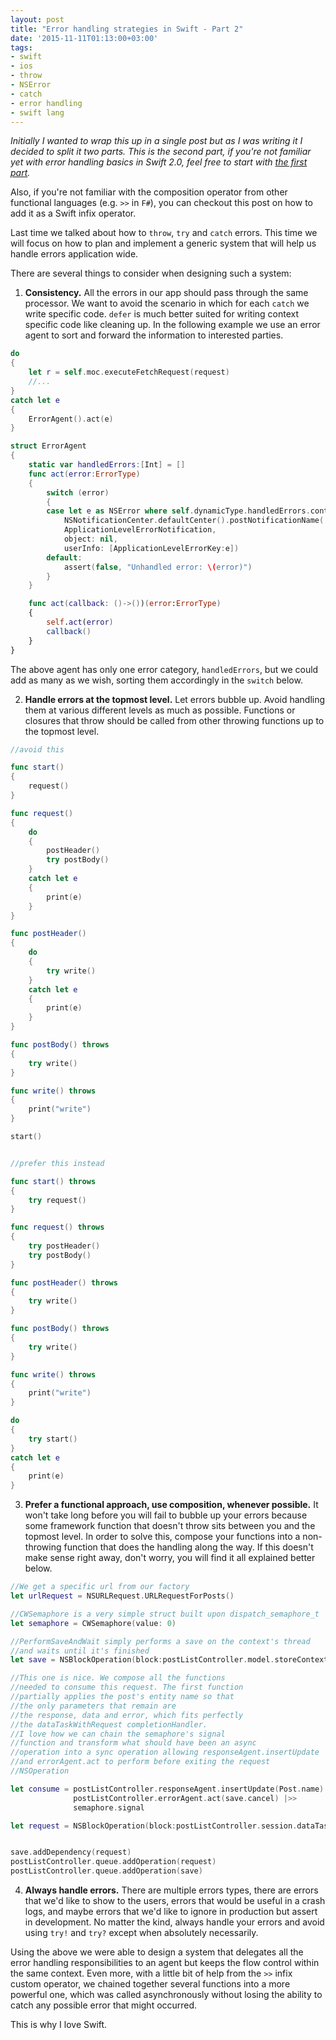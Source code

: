 ```yaml
---
layout: post
title: "Error handling strategies in Swift - Part 2"
date: '2015-11-11T01:13:00+03:00'
tags:
- swift
- ios
- throw
- NSError
- catch
- error handling
- swift lang
---
```


*Initially I wanted to wrap this up in a single post but as I was writing it I decided to split it two parts. This is the second part, if you're not familiar yet with error handling basics in Swift 2.0, feel free to start with [the first part](http://cocoaexposed.com/2015/error-handling-strategies-in-swift-part-1).*

Also, if you're not familiar with the composition operator from other functional languages (e.g. `>>` in `F#`), you can checkout this post on how to add it as a Swift infix operator.

Last time we talked about how to `throw`, `try` and `catch` errors. This time we will focus on how to plan and implement a generic system that will help us handle errors application wide.

There are several things to consider when designing such a system:

1.  **Consistency.** All the errors in our app should pass through the same processor. We want to avoid the scenario in which for each `catch` we write specific code. `defer` is much better suited for writing context specific code  like cleaning up. In the following example we use an error agent to sort and forward the information to interested parties.


```swift
do
{
    let r = self.moc.executeFetchRequest(request)
    //...
}
catch let e
{
    ErrorAgent().act(e)
}

struct ErrorAgent
{
    static var handledErrors:[Int] = []
    func act(error:ErrorType)
    {
        switch (error)
        {
        case let e as NSError where self.dynamicType.handledErrors.contains(e.code):
            NSNotificationCenter.defaultCenter().postNotificationName(
            ApplicationLevelErrorNotification,
            object: nil,
            userInfo: [ApplicationLevelErrorKey:e])
        default:
            assert(false, "Unhandled error: \(error)")
        }
    }

    func act(callback: ()->())(error:ErrorType)
    {
        self.act(error)
        callback()
    }
}
```

The above agent has only one error category, `handledErrors`, but we could add as many as we wish, sorting them accordingly in the `switch` below.

2. **Handle errors at the topmost level.** Let errors bubble up. Avoid handling them at various different levels as much as possible. Functions or closures that throw should be called from other throwing functions up to the topmost level.

```swift
//avoid this

func start()
{
    request()
}

func request()
{
    do
    {
        postHeader()
        try postBody()
    }
    catch let e
    {
        print(e)
    }
}

func postHeader()
{
    do
    {
        try write()
    }
    catch let e
    {
        print(e)
    }
}

func postBody() throws
{
    try write()
}

func write() throws
{
    print("write")
}

start()


//prefer this instead

func start() throws
{
    try request()
}

func request() throws
{
    try postHeader()
    try postBody()
}

func postHeader() throws
{
    try write()
}

func postBody() throws
{
    try write()
}

func write() throws
{
    print("write")
}

do
{
    try start()
}
catch let e
{
    print(e)
}

```

3. **Prefer a functional approach, use composition, whenever possible.** It won't take long before you will fail to bubble up your errors because some framework function that doesn't throw sits between you and the topmost level. In order to solve this, compose your functions into a non-throwing function that does the handling along the way. If this doesn't make sense right away, don't worry, you will find it all explained better below.

```swift
//We get a specific url from our factory
let urlRequest = NSURLRequest.URLRequestForPosts()

//CWSemaphore is a very simple struct built upon dispatch_semaphore_t
let semaphore = CWSemaphore(value: 0)

//PerformSaveAndWait simply performs a save on the context's thread
//and waits until it's finished
let save = NSBlockOperation(block:postListController.model.storeContext.performSaveAndWait)

//This one is nice. We compose all the functions
//needed to consume this request. The first function
//partially applies the post's entity name so that
//the only parameters that remain are
//the response, data and error, which fits perfectly
//the dataTaskWithRequest completionHandler.
//I love how we can chain the semaphore's signal
//function and transform what should have been an async
//operation into a sync operation allowing responseAgent.insertUpdate
//and errorAgent.act to perform before exiting the request
//NSOperation

let consume = postListController.responseAgent.insertUpdate(Post.name) |>>
              postListController.errorAgent.act(save.cancel) |>>
              semaphore.signal

let request = NSBlockOperation(block:postListController.session.dataTaskWithRequest( urlRequest, completionHandler:consume).resume |>> semaphore.wait)


save.addDependency(request)
postListController.queue.addOperation(request)
postListController.queue.addOperation(save)
```

4. **Always handle errors.** There are multiple errors types, there are errors that we'd like to show to the users, errors that would be useful in a crash logs, and maybe errors that we'd like to ignore in production but assert in development. No matter the kind, always handle your errors and avoid using `try!` and `try?` except when absolutely necessarily.

Using the above we were able to design a system that delegates all the error handling responsibilities to an agent but keeps the flow control within the same context. Even more, with a little bit of help from the `>>` infix custom operator, we chained together several functions into a more powerful one, which was called asynchronously without losing the ability to catch any possible error that might occurred.

This is why I love Swift.
